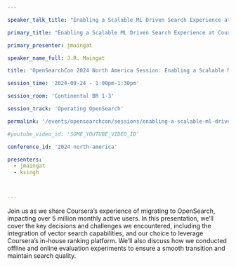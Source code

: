 ```yaml
---

speaker_talk_title: "Enabling a Scalable ML Driven Search Experience at Coursera"

primary_title: "Enabling a Scalable ML Driven Search Experience at Coursera"

primary_presenter: jmaingat

speaker_name_full: J.R. Maingat

title: 'OpenSearchCon 2024 North America Session: Enabling a Scalable ML Driven Search Experience at Coursera'

session_time: '2024-09-24 - 1:00pm-1:30pm' 

session_room: 'Continental BR 1-3' 

session_track: 'Operating OpenSearch' 

permalink: '/events/opensearchcon/sessions/enabling-a-scalable-ml-driven-search-experience-at-coursera.html' 

#youtube_video_id: 'SOME_YOUTUBE_VIDEO_ID' 

conference_id: '2024-north-america' 

presenters: 
  - jmaingat 
  - ksingh



---
```

Join us as we share Coursera’s experience of migrating to OpenSearch, impacting over 5 million monthly active users. In this presentation, we’ll cover the key decisions and challenges we encountered, including the integration of vector search capabilities, and our choice to leverage Coursera’s in-house ranking platform. We’ll also discuss how we conducted offline and online evaluation experiments to ensure a smooth transition and maintain search quality.

